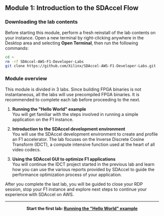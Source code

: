 ## Module 1: Introduction to the SDAccel Flow


### Downloading the lab contents

Before starting this module, perform a fresh reinstall of the lab contents on your instance. Open a new terminal by right-clicking anywhere in the Desktop area and selecting **Open Terminal**, then run the following commands:

```bash  
cd ~
rm -rf SDAccel-AWS-F1-Developer-Labs
git clone https://github.com/Xilinx/SDAccel-AWS-F1-Developer-Labs.git
```

### Module overview

This module is divided in 3 labs. Since building FPGA binaries is not instantaneous, all the labs will use precompiled FPGA binaries. It is recommended to complete each lab before proceeding to the next.

1. **Running the "Hello World" example** \
You will get familiar with the steps involved in running a simple application on the F1 instance. 

1. **Introduction to the SDAccel development environment** \
You will use the SDAccel development environment to create and profile an F1 accelerator. The lab focuses on the Inverse Discrete Cosine Transform (IDCT), a compute intensive function used at the heart of all video codecs. 

1. **Using the SDAccel GUI to optimize F1 applications** \
You will continue the IDCT project started in the previous lab and learn how you can use the various reports provided by SDAccel to guide the performance optimization process of your application. 

After you complete the last lab, you will be guided to close your RDP session, stop your F1 instance and explore next steps to continue your experience with SDAccel on AWS. 

---------------------------------------

<p align="center"><b>
Start the first lab: <a href="lab_01_helloworld.md">Running the "Hello World" example</a>
</b></p>
